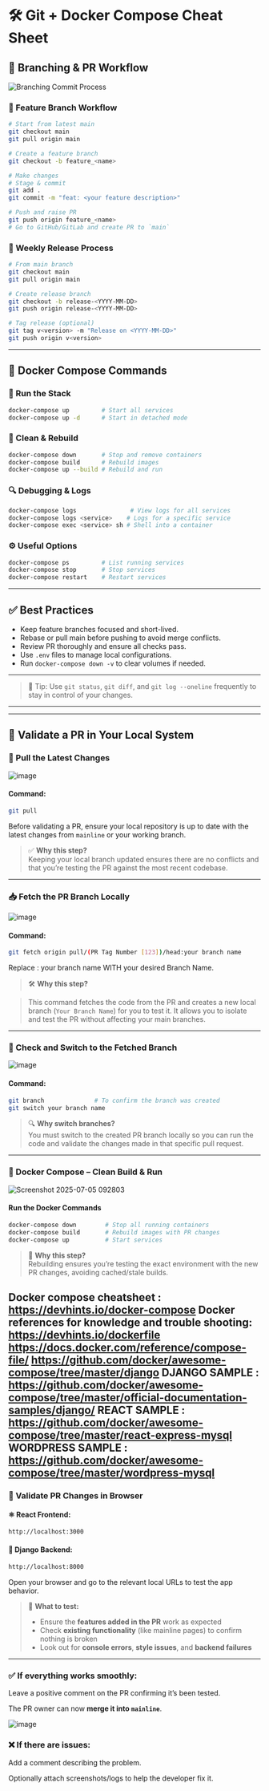 
# 🛠️ Git + Docker Compose Cheat Sheet

## 🔀 Branching & PR Workflow

![Branching Commit Process](examples/branching-commit-process.png)

### 🌿 Feature Branch Workflow

```bash
# Start from latest main
git checkout main
git pull origin main

# Create a feature branch
git checkout -b feature_<name>

# Make changes
# Stage & commit
git add .
git commit -m "feat: <your feature description>"

# Push and raise PR
git push origin feature_<name>
# Go to GitHub/GitLab and create PR to `main`
```

### 🔄 Weekly Release Process

```bash
# From main branch
git checkout main
git pull origin main

# Create release branch
git checkout -b release-<YYYY-MM-DD>
git push origin release-<YYYY-MM-DD>

# Tag release (optional)
git tag v<version> -m "Release on <YYYY-MM-DD>"
git push origin v<version>
```

---

## 🐳 Docker Compose Commands

### 🚀 Run the Stack

```bash
docker-compose up         # Start all services
docker-compose up -d      # Start in detached mode
```

### 🧹 Clean & Rebuild

```bash
docker-compose down       # Stop and remove containers
docker-compose build      # Rebuild images
docker-compose up --build # Rebuild and run
```

### 🔍 Debugging & Logs

```bash
docker-compose logs               # View logs for all services
docker-compose logs <service>    # Logs for a specific service
docker-compose exec <service> sh # Shell into a container
```

### ⚙️ Useful Options

```bash
docker-compose ps         # List running services
docker-compose stop       # Stop services
docker-compose restart    # Restart services
```

---

## ✅ Best Practices

* Keep feature branches focused and short-lived.
* Rebase or pull main before pushing to avoid merge conflicts.
* Review PR thoroughly and ensure all checks pass.
* Use `.env` files to manage local configurations.
* Run `docker-compose down -v` to clear volumes if needed.

---

> 📌 Tip: Use `git status`, `git diff`, and `git log --oneline` frequently to stay in control of your changes.

---


---

## 🧪 Validate a PR in Your Local System

### 🔄 Pull the Latest Changes

![image](https://github.com/user-attachments/assets/b0f231e1-70b5-4a77-8229-128ed901162b)

#### Command:

```bash
git pull
```

Before validating a PR, ensure your local repository is up to date with the latest changes from `mainline` or your working branch.

> ✅ **Why this step?**  
> Keeping your local branch updated ensures there are no conflicts and that you’re testing the PR against the most recent codebase.

---

### 📥 Fetch the PR Branch Locally

![image](https://github.com/user-attachments/assets/61c2fb65-1970-4bdc-9966-514b4c535d00)

#### Command:

```bash
git fetch origin pull/(PR Tag Number [123])/head:your branch name
```

Replace : your branch name WITH your desired Branch Name.

> 🛠️ **Why this step?**  

> This command fetches the code from the PR and creates a new local branch (`Your Branch Name`) for you to test it. It allows you to isolate and test the PR without affecting your main branches.

---

### 🔀 Check and Switch to the Fetched Branch

![image](https://github.com/user-attachments/assets/c926739b-ee4f-4467-9367-c1a800e5ffc6)

#### Command:

```bash
git branch              # To confirm the branch was created
git switch your branch name
```

> 🔍 **Why switch branches?**  
> You must switch to the created PR branch locally so you can run the code and validate the changes made in that specific pull request.

---

### 🐳 Docker Compose – Clean Build & Run

![Screenshot 2025-07-05 092803](https://github.com/user-attachments/assets/24c59301-c710-4aee-a4ae-327fe85135ba)

#### Run the Docker Commands

```bash
docker-compose down        # Stop all running containers
docker-compose build       # Rebuild images with PR changes
docker-compose up          # Start services
```

> 🧼 **Why this step?**  
> Rebuilding ensures you’re testing the exact environment with the new PR changes, avoiding cached/stale builds.

Docker compose cheatsheet : https://devhints.io/docker-compose
Docker references for knowledge and trouble shooting:
  https://devhints.io/dockerfile
  https://docs.docker.com/reference/compose-file/
  https://github.com/docker/awesome-compose/tree/master/django
  DJANGO SAMPLE : https://github.com/docker/awesome-compose/tree/master/official-documentation-samples/django/
  REACT SAMPLE : https://github.com/docker/awesome-compose/tree/master/react-express-mysql
  WORDPRESS SAMPLE : https://github.com/docker/awesome-compose/tree/master/wordpress-mysql
---

### 🔎 Validate PR Changes in Browser

#### ⚛️ React Frontend:

```bash
http://localhost:3000
```
#### 🐍 Django Backend:

```bash
http://localhost:8000
```

Open your browser and go to the relevant local URLs to test the app behavior.

> 🧪 **What to test:**  
> - Ensure the **features added in the PR** work as expected  
> - Check **existing functionality** (like mainline pages) to confirm nothing is broken  
> - Look out for **console errors**, **style issues**, and **backend failures**

---

### ✅ If everything works smoothly:

Leave a positive comment on the PR confirming it’s been tested.

The PR owner can now **merge it into `mainline`**.

![image](https://github.com/user-attachments/assets/234cc032-4d2c-4f9e-b9b1-afaad2876bd6)

### ❌ If there are issues:

Add a comment describing the problem.

Optionally attach screenshots/logs to help the developer fix it.
